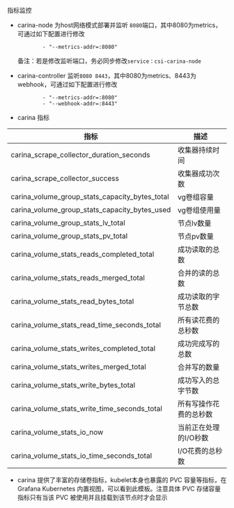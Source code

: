 指标监控

- carina-node 为host网络模式部署并监听 `8080`端口，其中8080为metrics，可通过如下配置进行修改

  ```shell
          - "--metrics-addr=:8080"
  ```

  备注：若是修改监听端口，务必同步修改`service：csi-carina-node`

- carina-controller 监听`8080 8443`，其中8080为metrics、8443为webhook，可通过如下配置进行修改

  ```shell
          - "--metrics-addr=:8080"
          - "--webhook-addr=:8443"
  ```

- carina 指标

| 指标                                           | 描述                   |
| ---------------------------------------------- | ---------------------- |
| carina_scrape_collector_duration_seconds       | 收集器持续时间         |
| carina_scrape_collector_success                | 收集器成功次数         |
| carina_volume_group_stats_capacity_bytes_total | vg卷组容量             |
| carina_volume_group_stats_capacity_bytes_used  | vg卷组使用量           |
| carina_volume_group_stats_lv_total             | 节点lv数量             |
| carina_volume_group_stats_pv_total             | 节点pv数量             |
| carina_volume_stats_reads_completed_total      | 成功读取的总数         |
| carina_volume_stats_reads_merged_total         | 合并的读的总数         |
| carina_volume_stats_read_bytes_total           | 成功读取的字节总数     |
| carina_volume_stats_read_time_seconds_total    | 所有读花费的总秒数     |
| carina_volume_stats_writes_completed_total     | 成功完成写的总数       |
| carina_volume_stats_writes_merged_total        | 合并写的数量           |
| carina_volume_stats_write_bytes_total          | 成功写入的总字节数     |
| carina_volume_stats_write_time_seconds_total   | 所有写操作花费的总秒数 |
| carina_volume_stats_io_now                     | 当前正在处理的I/O秒数  |
| carina_volume_stats_io_time_seconds_total      | I/O花费的总秒数        |

- carina 提供了丰富的存储卷指标，kubelet本身也暴露的 PVC 容量等指标，在 Grafana Kubernetes 内置视图，可以看到此模板。注意具体 PVC 存储容量指标只有当该 PVC 被使用并且挂载到该节点时才会显示


